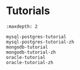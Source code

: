 # Tutorials

```{toctree}
:maxdepth: 2

mysql-postgres-tutorial
mysql-postgres-tutorial-zh
mongodb-tutorial
mongodb-tutorial-zh
oracle-tutorial
oracle-tutorial-zh
```